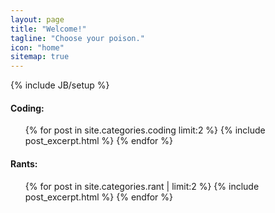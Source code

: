 ```yaml
---
layout: page
title: "Welcome!"
tagline: "Choose your poison."
icon: "home"
sitemap: true
---
```

{% include JB/setup %}


#### Coding:
<ul class="posts">
    {% for post in site.categories.coding limit:2 %}
        {% include post_excerpt.html %}
    {% endfor %}
</ul>

#### Rants:
<ul class="posts">
    {% for post in site.categories.rant | limit:2 %}
        {% include post_excerpt.html %}
    {% endfor %}
</ul>


